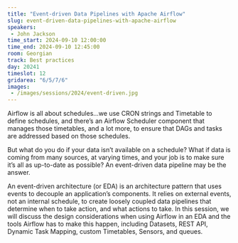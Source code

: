 ```yaml
---
title: "Event-driven Data Pipelines with Apache Airflow"
slug: event-driven-data-pipelines-with-apache-airflow
speakers:
 - John Jackson
time_start: 2024-09-10 12:00:00
time_end: 2024-09-10 12:45:00
room: Georgian
track: Best practices
day: 20241
timeslot: 12
gridarea: "6/5/7/6"
images: 
 - /images/sessions/2024/event-driven.jpg
---
```


Airflow is all about schedules…we use CRON strings and Timetable to define schedules, and there’s an Airflow Scheduler component that manages those timetables, and a lot more, to ensure that DAGs and tasks are addressed based on those schedules.
 
 
 
 But what do you do if your data isn’t available on a schedule? What if data is coming from many sources, at varying times, and your job is to make sure it’s all as up-to-date as possible? An event-driven data pipeline may be the answer.
 
 
 
 An event-driven architecture (or EDA) is an architecture pattern that uses events to decouple an application’s components. It relies on external events, not an internal schedule, to create loosely coupled data pipelines that determine when to take action, and what actions to take. In this session, we will discuss the design considerations when using Airflow in an EDA and the tools Airflow has to make this happen, including Datasets, REST API, Dynamic Task Mapping, custom Timetables, Sensors, and queues.